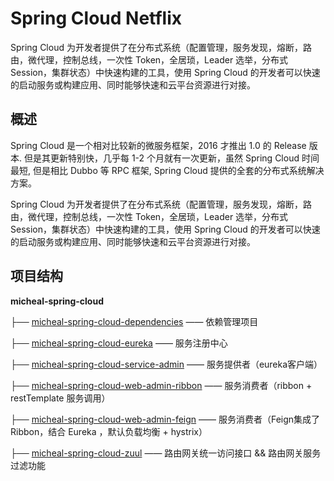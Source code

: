 # **Spring Cloud Netflix**

Spring Cloud 为开发者提供了在分布式系统（配置管理，服务发现，熔断，路由，微代理，控制总线，一次性 Token，全居琐，Leader 选举，分布式 Session，集群状态）中快速构建的工具，使用 Spring Cloud 的开发者可以快速的启动服务或构建应用、同时能够快速和云平台资源进行对接。

## 概述

Spring Cloud 是一个相对比较新的微服务框架，2016 才推出 1.0 的 Release 版本. 但是其更新特别快，几乎每 1-2 个月就有一次更新，虽然 Spring Cloud 时间最短, 但是相比 Dubbo 等 RPC 框架, Spring Cloud 提供的全套的分布式系统解决方案。

Spring Cloud 为开发者提供了在分布式系统（配置管理，服务发现，熔断，路由，微代理，控制总线，一次性 Token，全居琐，Leader 选举，分布式 Session，集群状态）中快速构建的工具，使用 Spring Cloud 的开发者可以快速的启动服务或构建应用、同时能够快速和云平台资源进行对接。

## 项目结构

**micheal-spring-cloud**

├── [micheal-spring-cloud-dependencies](https://github.com/MichaelWongK/micheal-spring-cloud/tree/main/micheal-spring-cloud-dependencies)   		 —— 依赖管理项目

├── [micheal-spring-cloud-eureka](https://github.com/MichaelWongK/micheal-spring-cloud/tree/main/micheal-spring-cloud-eureka)    					 —— 服务注册中心

├── [micheal-spring-cloud-service-admin](https://github.com/MichaelWongK/micheal-spring-cloud/tree/main/micheal-spring-cloud-service-admin)            —— 服务提供者（eureka客户端）

├── [micheal-spring-cloud-web-admin-ribbon](https://github.com/MichaelWongK/micheal-spring-cloud/tree/main/micheal-spring-cloud-web-admin-ribbon)    —— 服务消费者（ribbon + restTemplate 服务调用）

├── [micheal-spring-cloud-web-admin-feign](https://github.com/MichaelWongK/micheal-spring-cloud/tree/main/micheal-spring-cloud-web-admin-feign)       —— 服务消费者（Feign集成了 Ribbon，结合 Eureka ，默认负载均衡 + hystrix）

├── [micheal-spring-cloud-zuul](https://github.com/MichaelWongK/micheal-spring-cloud/tree/main/micheal-spring-cloud-zuul)       					   —— 路由网关统一访问接口 && 路由网关服务过滤功能


